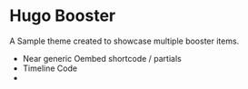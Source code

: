 # Hugo Booster

A Sample theme created to showcase multiple booster items.

* Near generic Oembed shortcode / partials
* Timeline Code
* 
